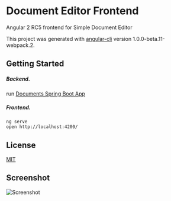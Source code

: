 # Document Editor Frontend

Angular 2 RC5 frontend for Simple Document Editor

This project was generated with [angular-cli](https://github.com/angular/angular-cli) version 1.0.0-beta.11-webpack.2.

## Getting Started

##### Backend.
run [Documents Spring Boot App](https://github.com/wjke/document-editor-backend-spring)

##### Frontend.
```
ng serve
open http://localhost:4200/
```

## License

[MIT](/LICENSE)

## Screenshot

![Screenshot](https://raw.githubusercontent.com/wjke/document-editor-backend-spring/master/screen1.png)